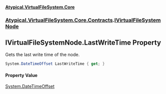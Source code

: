 #### [Atypical.VirtualFileSystem.Core](VirtualFileSystem.md 'VirtualFileSystem')
### [Atypical.VirtualFileSystem.Core.Contracts](VirtualFileSystem.md#Atypical.VirtualFileSystem.Core.Contracts 'Atypical.VirtualFileSystem.Core.Contracts').[IVirtualFileSystemNode](IVirtualFileSystemNode.md 'Atypical.VirtualFileSystem.Core.Contracts.IVirtualFileSystemNode')

## IVirtualFileSystemNode.LastWriteTime Property

Gets the last write time of the node.

```csharp
System.DateTimeOffset LastWriteTime { get; }
```

#### Property Value
[System.DateTimeOffset](https://docs.microsoft.com/en-us/dotnet/api/System.DateTimeOffset 'System.DateTimeOffset')